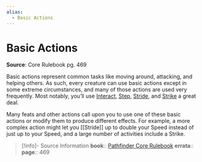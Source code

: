 ```yaml
---
alias:
  - Basic Actions
---
```


# Basic Actions

**Source**: Core Rulebook pg. 469

Basic actions represent common tasks like moving around, attacking, and helping others. As such, every creature can use basic actions except in some extreme circumstances, and many of those actions are used very frequently. Most notably, you’ll use [Interact](../../../../Pathfinder_2E_SRD/Actions/Interact.md), [Step](../../../../Pathfinder_2E_SRD/Actions/Step.md), [Stride](../../../../Pathfinder_2E_SRD/Actions/Stride.md), and [Strike](../../../../Pathfinder_2E_SRD/Actions/Strike.md) a great deal.

Many feats and other actions call upon you to use one of these basic actions or modify them to produce different effects. For example, a more complex action might let you [[Stride]] up to double your Speed instead of just up to your Speed, and a large number of activities include a Strike.

>[!info]- Source Information
> **book**:: [Pathfinder Core Rulebook](../../../Sources/Rulebooks/Pathfinder-Core-Rulebook.md)
> **errata**:: 
> **page**:: 469